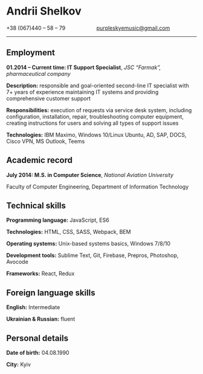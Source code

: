 # Andrii Shelkov

+38 (067)440 – 58 – 79&nbsp;&nbsp;&nbsp;&nbsp;&nbsp;&nbsp;&nbsp;&nbsp;&nbsp;&nbsp;&nbsp;&nbsp;&nbsp;&nbsp;&nbsp;&nbsp;&nbsp;&nbsp;&nbsp;&nbsp; <purpleskyemusic@gmail.com>

---

## Employment
**01.2014 – Current time: IT Support Specialist**, *JSC “Farmak”, pharmaceutical company* 

**Description:** responsible and goal-oriented second-line IT specialist with 7+ years of experience maintaining IT systems and providing comprehensive customer support 

**Responsibilities:** execution of requests via service desk system, including configuration, installation, repair, troubleshooting computer equipment, creating instructions for users and solving all types of support issues

**Technologies:** IBM Maximo, Windows 10/Linux Ubuntu, AD, SAP, DOCS, Cisco VPN, MS Outlook, Teems 


## Academic record 
**July 2014: M.S. in Computer Science**, *National Aviation University*

Faculty of Computer Engineering, Department of Information Technology 


## Technical skills 
**Programming language:** JavaScript, ES6

**Technologies:** HTML, CSS, SASS, Webpack, BEM 

**Operating systems:** Unix-based systems basics, Windows 7/8/10

**Development tools:** Sublime Text, Git, Firebase, Prepros, Photoshop, Avocode

**Frameworks:** React, Redux


## Foreign language skills 
**English:** Intermediate 

**Ukrainian & Russian:** fluent 


## Personal details
**Date of birth:** 04.08.1990

**City:** Kyiv
